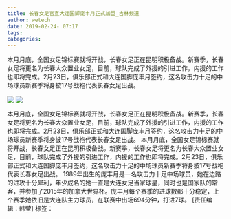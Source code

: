 ```yaml
---
title: 长春女足官宣大连国脚庞丰月正式加盟_吉林频道
author: wetech
date: 2019-02-24- 07:17
tags: 
categories: 
---
```

本月月底，全国女足锦标赛就将开战，长春女足正在昆明积极备战。新赛季，长春女足将更名为长春大众置业女足，目前，球队完成了外援的引进工作，内援的工作也即将完成。2月23日，俱乐部正式和大连国脚庞丰月签约，这名攻击力十足的中场球员新赛季将身披17号战袍代表长春女足出战。
<!-- more -->
                
<img align="center" border="0" src="http://p0.ifengimg.com/fck/2019_09/90b4dd742e01d4c_w600_h451.jpg" />
                
<img align="center" border="0" src="http://p2.ifengimg.com/a/2016/0810/204c433878d5cf9size1_w16_h16.png" />
            
本月月底，全国女足锦标赛就将开战，长春女足正在昆明积极备战。新赛季，长春女足将更名为长春大众置业女足，目前，球队完成了外援的引进工作，内援的工作也即将完成。2月23日，俱乐部正式和大连国脚庞丰月签约，这名攻击力十足的中场球员新赛季将身披17号战袍代表长春女足出战。
本月月底，全国女足锦标赛就将开战，长春女足正在昆明积极备战。新赛季，长春女足将更名为长春大众置业女足，目前，球队完成了外援的引进工作，内援的工作也即将完成。2月23日，俱乐部正式和大连国脚庞丰月签约，这名攻击力十足的中场球员新赛季将身披17号战袍代表长春女足出战。
1989年出生的庞丰月是一名攻击力十足中场球员，她在边路的进攻十分犀利，年少成名的她一直是大连女足当家球星，同时也是国家队的常客，并参加了2015年的加拿大世界杯。庞丰月每个赛季的进球数都十分稳定，上个赛季她依旧是大连队主力球员，在联赛中出场694分钟，打进7球。
[责任编辑：韩莹]
标签：
 
             
